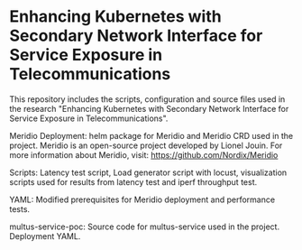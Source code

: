 # Enhancing Kubernetes with Secondary Network Interface for Service Exposure in Telecommunications
This repository includes the scripts, configuration and source files used in the research "Enhancing Kubernetes with Secondary Network Interface for Service Exposure in Telecommunications".

Meridio Deployment: helm package for Meridio and Meridio CRD used in the project. 
Meridio is an open-source project developed by Lionel Jouin.
For more information about Meridio, visit: https://github.com/Nordix/Meridio

Scripts: Latency test script, Load generator script with locust, visualization scripts used for results from latency test and iperf throughput test. 

YAML: Modified prerequisites for Meridio deployment and performance tests. 

multus-service-poc: Source code for multus-service used in the project. Deployment YAML.
